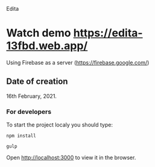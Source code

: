 Edita 

# Watch demo https://edita-13fbd.web.app/
Using Firebase as a server (https://firebase.google.com/) 

## Date of creation 
  16th February, 2021.

###  For developers

To start the project localy you should type:

 `npm install` 

 `gulp`

  Open [http://localhost:3000](http://localhost:3000) to view it in the browser.


